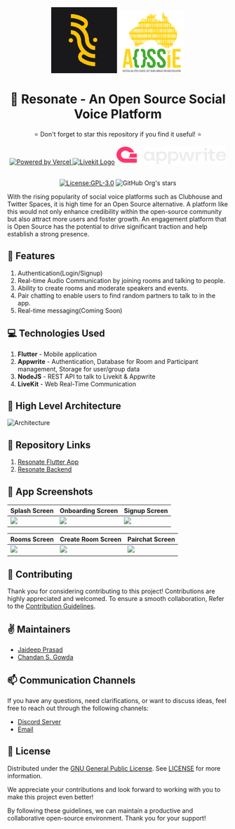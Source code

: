 <div align="center">
 <span>
 <img src="assets/images/resonate_logo.png" alt="Resonate logo" width="150" height="auto" />
  <img src="assets/images/aossie_logo.png" alt="Resonate logo" width="150" height="auto" />
 </span>

# :microphone: Resonate - An Open Source Social Voice Platform
:star: Don't forget to star this repository if you find it useful! :star:

</div>
<div align="center"
<span>
<a href="https://vercel.com/?utm_source=AOSSIE-org&utm_campaign=oss" target="_blank" rel="noreferrer noopener" aria-label="Powered by Vercel">
<img src="https://www.datocms-assets.com/31049/1618983297-powered-by-vercel.svg" width="250" alt="Powered by Vercel" />
  <a href="https://livekit.io" target="_blank"><img width="100" height="auto" src="https://github.com/ShivamMenda/Resonate/assets/74780977/23b69ec4-ef62-4b46-9b21-3f384ce4e685" alt="Livekit Logo"></a>
</a>  
<a href="https://appwrite.io" target="_blank"><img width="250" height="40" src="https://github.com/appwrite/website/blob/main/static/images/logos/appwrite.svg"
 alt="Appwrite Logo"></a>
  
</span>
</div>
<br>

<div align="center">
  
[![License:GPL-3.0](https://img.shields.io/badge/License-GPL-yellow.svg)](https://opensource.org/license/gpl-3-0/)
![GitHub Org's stars](https://img.shields.io/github/stars/AOSSIE-Org/Resonate?style=social)

</div>


With the rising popularity of social voice platforms such as Clubhouse and Twitter Spaces, it is high time for an Open Source alternative. A platform like this would not only enhance credibility within the open-source community but also attract more users and foster growth. An engagement platform that is Open Source has the potential to drive significant traction and help establish a strong presence.

## :rocket: Features
1. Authentication(Login/Signup)
2. Real-time Audio Communication by joining rooms and talking to people.
3. Ability to create rooms and moderate speakers and events.
4. Pair chatting to enable users to find random partners to talk to in the app.
5. Real-time messaging(Coming Soon) 

## :computer: Technologies Used

1.  **Flutter** - Mobile application
2.  **Appwrite** - Authentication, Database for Room and Participant management, Storage for user/group data
3.  **NodeJS** - REST API to talk to Livekit & Appwrite
4.  **LiveKit** - Web Real-Time Communication 

## :mag_right: High Level Architecture

![Architecture](https://github.com/chandansgowda/Resonate/assets/41890434/5ae85891-27e9-45d3-a023-9e043a0f7835)


## :link: Repository Links
1. [Resonate Flutter App](https://github.com/AOSSIE-Org/Resonate)
2. [Resonate Backend](https://github.com/AOSSIE-Org/Resonate-Backend)

## :movie_camera: App Screenshots
<div align="center">
 
| Splash Screen | Onboarding Screen | Signup Screen |
| :---         |     :---      |          :--- |
| <img src="https://github.com/ShivamMenda/Resonate/assets/74780977/465a4aac-8ce5-466e-b0c7-3dee45d929ea" width="250" height="auto" />  | <img src="https://github.com/ShivamMenda/Resonate/assets/74780977/e36186e5-c10f-4767-9f93-bb9a8a2a0cbf" width="250" height="auto" />    | <img src="https://github.com/ShivamMenda/Resonate/assets/74780977/9b853396-cc1a-416e-bb48-82dc830e1973" width="250" height="auto" />    |

| Rooms Screen | Create Room Screen | Pairchat Screen |
| :---         |     :---      |          :--- |
|  <img src="https://github.com/ShivamMenda/Resonate/assets/74780977/6f660459-93df-4c64-8dec-83aa84139e99" width="250" height="auto" /> | <img src="https://github.com/ShivamMenda/Resonate/assets/74780977/c9b165ff-aaa3-458e-879b-8692e0a7aea4" width="250" height="auto" />   |  <img src="https://github.com/ShivamMenda/Resonate/assets/74780977/09ffddd7-437c-4a3c-95cf-681e5e99f6e1" width="250" height="auto" />    |

</div>

## :raised_hands: Contributing

Thank you for considering contributing to this project! Contributions are highly appreciated and welcomed. To ensure a smooth collaboration, Refer to the [Contribution Guidelines](https://github.com/AOSSIE-Org/Resonate/blob/master/CONTRIBUTING.md).

## :v: Maintainers

-   [Jaideep Prasad](https://github.com/jddeep)
-   [Chandan S. Gowda](https://github.com/chandansgowda)

## :mailbox: Communication Channels

If you have any questions, need clarifications, or want to discuss ideas, feel free to reach out through the following channels:

-   [Discord Server](https://discord.com/invite/6mFZ2S846n)
-   [Email](mailto:aossie.oss@gmail.com)

<!-- License -->
## :round_pushpin: License

Distributed under the [GNU General Public License](https://opensource.org/license/gpl-3-0/). See [LICENSE](https://github.com/AOSSIE-Org/Resonate/blob/master/LICENSE) for more information.

We appreciate your contributions and look forward to working with you to make this project even better!

By following these guidelines, we can maintain a productive and collaborative open-source environment. Thank you for your support!
